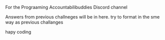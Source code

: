 For the Prograaming Accountabilibuddies Discord channel

Answers from previous challneges will be in here. try to format in the sme way as previous challanges

hapy coding
